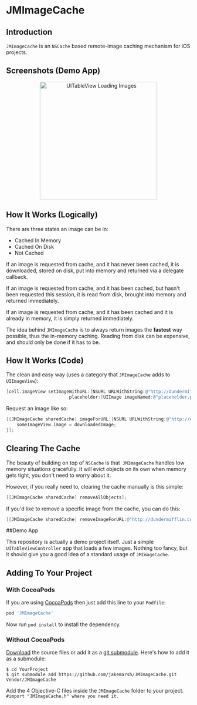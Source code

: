 # JMImageCache

## Introduction

`JMImageCache` is an `NSCache` based remote-image caching mechanism for iOS projects.

## Screenshots (Demo App)

<center><img src="http://cl.ly/IHSG/iOS%20Simulator%20Screen%20shot%20Jul%2023,%202012%208.25.33%20PM.png" title="UITableView Loading Images" width="320" /></center>

## How It Works (Logically)

There are three states an image can be in:

*  Cached In Memory
*  Cached On Disk
*  Not Cached
	
If an image is requested from cache, and it has never been cached, it is downloaded, stored on disk, put into memory and returned via a delegate callback.

If an image is requested from cache, and it has been cached, but hasn't been requested this session, it is read from disk, brought into memory and returned immediately.

If an image is requested from cache, and it has been cached and it is already in memory, it is simply returned immediately.

The idea behind `JMImageCache` is to always return images the **fastest** way possible, thus the in-memory caching. Reading from disk can be expensive, and should only be done if it has to be.

## How It Works (Code)

The clean and easy way (uses a category that `JMImageCache` adds to `UIImageView`):

``` objective-c
[cell.imageView setImageWithURL:[NSURL URLWithString:@"http://dundermifflin.com/i/MichaelScott.png"]
                        placeholder:[UIImage imageNamed:@"placeholder.png"]];
```

Request an image like so:

``` objective-c
[[JMImageCache sharedCache] imageForURL:[NSURL URLWithString:@"http://dundermifflin.com/i/MichaelScott.png"] completionBlock:^(UIImage *downloadedImage) {
	someImageView.image = downloadedImage;
}];
```

## Clearing The Cache

The beauty of building on top of `NSCache` is that` JMImageCache` handles low memory situations gracefully. It will evict objects on its own when memory gets tight, you don't need to worry about it.

However, if you really need to, clearing the cache manually is this simple:
	
``` objective-c
[[JMImageCache sharedCache] removeAllObjects];
```
	
If you'd like to remove a specific image from the cache, you can do this:

``` objective-c
[[JMImageCache sharedCache] removeImageForURL:@"http://dundermifflin.com/i/MichaelScott.png"];
```

##Demo App

This repository is actually a demo project itself. Just a simple `UITableViewController` app that loads a few images. Nothing too fancy, but it should give you a good idea of a standard usage of `JMImageCache`.

## Adding To Your Project

### With CocoaPods

If you are using [CocoaPods](http://cocoapods.org) then just add this line to your `Podfile`:

``` ruby
pod 'JMImageCache'
```

Now run `pod install` to install the dependency.

### Without CocoaPods

[Download](https://github.com/jakemarsh/JMImageCache/zipball/master) the source files or add it as a [git submodule](http://schacon.github.com/git/user-manual.html#submodules). Here's how to add it as a submodule:

    $ cd YourProject
    $ git submodule add https://github.com/jakemarsh/JMImageCache.git Vendor/JMImageCache

Add the 4 Objective-C files inside the `JMImageCache` folder to your project. `#import "JMImageCache.h" where you need it.`